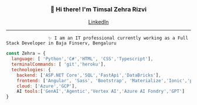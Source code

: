 <h3 align="center">👋 Hi there! I'm Timsal Zehra Rizvi</h3>
<p align="center">
  <a href="https://www.linkedin.com/in/timsal-zehra-43863b1a6/">LinkedIn</a>
</p>

---
                    ✨ I am an IT professional currently working as a Full Stack Developer in Baja Finserv, Bengaluru 



```javascript
const Zehra = {
  language: [ 'Python','C#','HTML', 'CSS','Typescript'],
  terminalCommands: [ 'git','heroku'],
  technologies: {
    backend: ['ASP.NET Core','SQL','FastApi','DataBricks'],
    frontend: ['Angular', 'Sass', 'Bootstrap', 'Materialize','Ionic','primeNg'],
    cloud: ['Azure','GCP'],
    AI tools:['GenAI','Agentic','Vertex AI','Azure AI Fondry','GPT']
}
```

<!--
**lauragift21/lauragift21** is a ✨ _special_ ✨ repository because its `README.md` (this file) appears on your GitHub profile.

Here are some ideas to get you started:

- 🔭 I’m currently working on ...
- 🌱 I’m currently learning ...
- 👯 I’m looking to collaborate on ...
- 🤔 I’m looking for help with ...
- 💬 Ask me about ...
- 📫 How to reach me: ...
- 😄 Pronouns: ...
- ⚡ Fun fact: ...
-->
